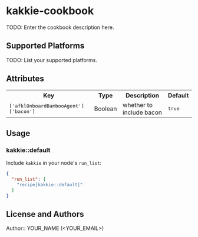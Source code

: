 # kakkie-cookbook

TODO: Enter the cookbook description here.

## Supported Platforms

TODO: List your supported platforms.

## Attributes

<table>
  <tr>
    <th>Key</th>
    <th>Type</th>
    <th>Description</th>
    <th>Default</th>
  </tr>
  <tr>
    <td><tt>['afklOnboardBambooAgent']['bacon']</tt></td>
    <td>Boolean</td>
    <td>whether to include bacon</td>
    <td><tt>true</tt></td>
  </tr>
</table>

## Usage

### kakkie::default

Include `kakkie` in your node's `run_list`:

```json
{
  "run_list": [
    "recipe[kakkie::default]"
  ]
}
```

## License and Authors

Author:: YOUR_NAME (<YOUR_EMAIL>)
